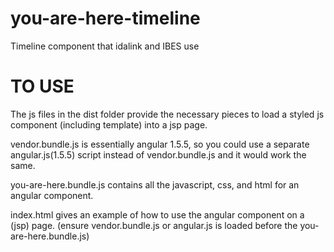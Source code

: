 # you-are-here-timeline
Timeline component that idalink and IBES use

# TO USE
The js files in the dist folder provide the necessary pieces to load a styled js component (including template) into a jsp page.

vendor.bundle.js is essentially angular 1.5.5, so you could use a separate angular.js(1.5.5) script instead of vendor.bundle.js and it would work the same.

you-are-here.bundle.js contains all the javascript, css, and html for an angular component.

index.html gives an example of how to use the angular component on a (jsp) page. (ensure vendor.bundle.js or angular.js is loaded before the you-are-here.bundle.js)
